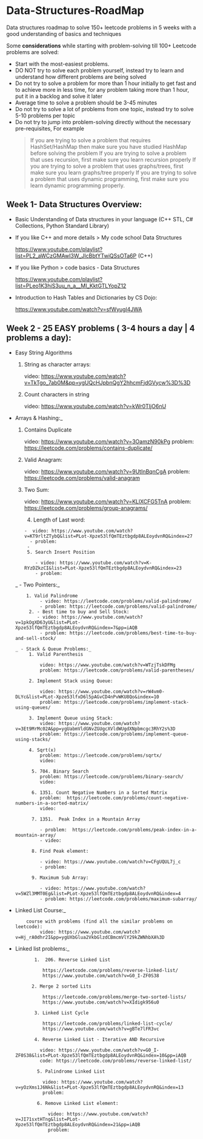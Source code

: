
# Data-Structures-RoadMap
Data structures roadmap to solve 150+ leetcode problems in 5 weeks with a good understanding of basics and techniques

Some **considerations** while starting with problem-solving till 100+ Leetcode problems are solved:

- Start with the most-easiest problems.
- DO NOT try to solve each problem yourself, instead try to learn and understand how different problems are being solved
- Do not try to solve a problem for more than 1 hour initially to get fast and to achieve more in less time, for any problem taking more than 1 hour, put it in a backlog and solve it later
- Average time to solve a problem should be 3-45 minutes
- Do not try to solve a lot of problems from one topic, instead try to solve 5-10 problems per topic
- Do not try to jump into problem-solving directly without the necessary pre-requisites, For example
  > If you are trying to solve a problem that requires HashSet/HashMap then make sure you have studied HashMap before solving the problem
  > If you are trying to solve a problem that uses recursion, first make sure you learn recursion properly
  > If you are trying to solve a problem that uses graphs/trees, first make sure you learn graphs/tree properly
  > If you are trying to solve a problem that uses dynamic programming, first make sure you learn dynamic programming properly.
  
## Week 1- Data Structures Overview:
 
- Basic Understanding of Data structures in your language (C++ STL, C# Collections, Python Standard Library)
- If you like C++ and more details > My code school Data Structures

     https://www.youtube.com/playlist?list=PL2_aWCzGMAwI3W_JlcBbtYTwiQSsOTa6P (C++)
    
- If you like Python > code basics - Data Structures   

   https://www.youtube.com/playlist?list=PLeo1K3hjS3uu_n_a__MI_KktGTLYopZ12
        
- Introduction to Hash Tables and Dictionaries by CS Dojo:

    https://www.youtube.com/watch?v=sfWyugl4JWA   
        
## Week 2 - 25 EASY problems ( 3-4 hours a day | 4 problems a day):
    
- Easy String Algorithms

  1. String as character arrays:
  
        video: https://www.youtube.com/watch?v=TkTgo_7ab0M&pp=ygUQcHJpbnQgY2hhcmFjdGVycw%3D%3D
  
  2. Count characters in string
  
      video: https://www.youtube.com/watch?v=kWr0TIjO6nU
    
 - Arrays & Hashing:_
 
      1. Contains Duplicate
         
          video: https://www.youtube.com/watch?v=3OamzN90kPg
	      problem: https://leetcode.com/problems/contains-duplicate/
	        
   2. Valid Anagram:
          
         video: https://www.youtube.com/watch?v=9UtInBqnCgA
          problem: https://leetcode.com/problems/valid-anagram
              
     3. Two Sum:
        
           video: https://www.youtube.com/watch?v=KLlXCFG5TnA
           problem: https://leetcode.com/problems/group-anagrams/
               
           4. Length of Last word:
           
            -  video: https://www.youtube.com/watch?v=KT9rltZTybQ&list=PLot-Xpze53lfQmTEztbgdp8ALEoydvnRQ&index=27
              - problem:
             -
             5. Search Insert Position
                
                - video: https://www.youtube.com/watch?v=K-RYzDZkzCI&list=PLot-Xpze53lfQmTEztbgdp8ALEoydvnRQ&index=23
                - problem: 
      
      _ - Two Pointers:_
      
           1. Valid Palindrome
                - video: https://leetcode.com/problems/valid-palindrome/         
                - problem: https://leetcode.com/problems/valid-palindrome/
            2. - Best time to buy and Sell Stock:
               - video: https://www.youtube.com/watch?v=1pkOgXD63yU&list=PLot-Xpze53lfQmTEztbgdp8ALEoydvnRQ&index=7&pp=iAQB
                - problem: https://leetcode.com/problems/best-time-to-buy-and-sell-stock/
      
       _ - Stack & Queue Problems:_
            1. Valid Parenthesis
                
                video: https://www.youtube.com/watch?v=WTzjTskDFMg
                problem: https://leetcode.com/problems/valid-parentheses/

            2. Implement Stack using Queue:
                
                video: https://www.youtube.com/watch?v=rW4vm0-DLYc&list=PLot-Xpze53lfxD6l5pAGvCD4nPvWKU8Qo&index=10
                problem: https://leetcode.com/problems/implement-stack-using-queues/
            
            3. Implement Queue using Stack:
                video: https://www.youtube.com/watch?v=3Et9MrMc02A&pp=ygUabmVldGNvZGUgcXVldWUgdXNpbmcgc3RhY2s%3D
                problem: https://leetcode.com/problems/implement-queue-using-stacks/

            4. Sqrt(x)
                problem: https://leetcode.com/problems/sqrtx/
                video:
                
             5. 704. Binary Search
                problem: https://leetcode.com/problems/binary-search/
                video:   
             
             6. 1351. Count Negative Numbers in a Sorted Matrix
                problem:  https://leetcode.com/problems/count-negative-numbers-in-a-sorted-matrix/
                video: 
             
             7. 1351.  Peak Index in a Mountain Array
                
                - problem:  https://leetcode.com/problems/peak-index-in-a-mountain-array/
                - video:
             
             8. Find Peak element:
                
                - video: https://www.youtube.com/watch?v=CFgUQUL7j_c   
                - problem: 
             
             9. Maximum Sub Array:
                
                - video: https://www.youtube.com/watch?v=5WZl3MMT0Eg&list=PLot-Xpze53lfQmTEztbgdp8ALEoydvnRQ&index=4
                - problem: https://leetcode.com/problems/maximum-subarray/
     
- Linked List Course:_
          
          course with problems (find all the similar problems on leetcode):
               video: https://www.youtube.com/watch?v=Hj_rA0dhr2I&pp=ygUXbGlua2VkbGlzdCBmcmVlY29kZWNhbXA%3D
      
          
- Linked list problems:_
             
             1.  206. Reverse Linked List
               
                https://leetcode.com/problems/reverse-linked-list/
                https://www.youtube.com/watch?v=G0_I-ZF0S38
             
            2. Merge 2 sorted Lits
            
                https://leetcode.com/problems/merge-two-sorted-lists/
                https://www.youtube.com/watch?v=XIdigk956u0
             
             3. Linked List Cycle
                
                https://leetcode.com/problems/linked-list-cycle/
                https://www.youtube.com/watch?v=gBTe7lFR3vc
             
             4. Reverse Linked List - Iterative AND Recursive
               
               video: https://www.youtube.com/watch?v=G0_I-ZF0S38&list=PLot-Xpze53lfQmTEztbgdp8ALEoydvnRQ&index=10&pp=iAQB
               code: https://leetcode.com/problems/reverse-linked-list/
              
              5. Palindrome Linked List 
                
                video: https://www.youtube.com/watch?v=yOzXms1J6Nk&list=PLot-Xpze53lfQmTEztbgdp8ALEoydvnRQ&index=13
                problem: 
                
              6. Remove Linked List element:
                
                  video: https://www.youtube.com/watch?v=JI71sxtHTng&list=PLot-Xpze53lfQmTEztbgdp8ALEoydvnRQ&index=21&pp=iAQB
                  problem: 
